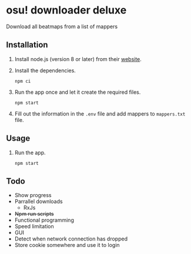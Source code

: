 # osu! downloader deluxe

Download all beatmaps from a list of mappers

## Installation

1. Install node.js (version 8 or later) from their [website](https://nodejs.org).
2. Install the dependencies.

    ```
    npm ci
    ```

3. Run the app once and let it create the required files.

    ```
    npm start
    ```

4. Fill out the information in the `.env` file and add mappers to `mappers.txt` file.

## Usage

1. Run the app.

    ```
    npm start
    ```

## Todo
* Show progress
* Parrallel downloads
    * RxJs
* ~~Npm run scripts~~
* Functional programming
* Speed limitation
* GUI
* Detect when network connection has dropped
* Store cookie somewhere and use it to login
